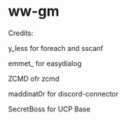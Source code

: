 # ww-gm

Credits:

y_less for foreach and sscanf

emmet_ for easydialog

ZCMD ofr zcmd

maddinat0r for discord-connector

SecretBoss for UCP Base
